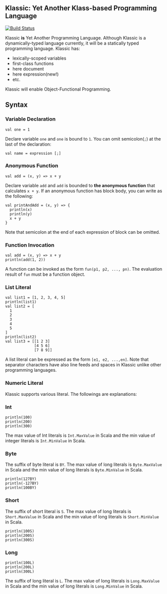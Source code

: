 ## Klassic: Yet Another Klass-based Programming Language

[![Build Status](https://travis-ci.org/klassic/klassic.png?branch=master)](https://travis-ci.org/klassic/klassic)

Klassic **is** Yet Another Programming Language.  Although Klassic is a dynamically-typed
language currently, it will be a statically typed programming language.  Klassic has: 

* lexically-scoped variables
* first-class functions
* here document
* here expression(new!)
* etc.

Klassic will enable Object-Functional Programming.

## Syntax

### Variable Declaration

```
val one = 1
```

Declare variable `one` and `one` is bound to `1`.  You can omit
semicolon(`;`) at the last of the declaration:

```
val name = expression [;]
```

### Anonymous Function

```
val add = (x, y) => x + y
```

Declare variable `add` and `add` is bounded to **the anonymous function** that
calculates `x + y`.  If an anonymous function has block body, you can write as
the following:

```
val printAndAdd = (x, y) => {
  println(x)
  println(y)
  x + y
}
```

Note that semicolon at the end of each expression of block can be omitted.

### Function Invocation

```
val add = (x, y) => x + y
println(add(1, 2))
```

A function can be invoked as the form `fun(p1, p2, ..., pn)`.  The evaluation
result of `fun` must be a function object.

### List Literal

```
val list1 = [1, 2, 3, 4, 5]
println(list1)
val list2 = [
  1
  2
  3
  4
  5
]
println(list2)
val list3 = [[1 2 3]
             [4 5 6]
             [7 8 9]]
```

A list literal can be expressed as the form `[e1, e2, ...,en]`.  Note that
separator characters have also line feeds and spaces in Klassic unlike other programming languages.

### Numeric Literal

Klassic supports various literal.  The followings are explanations:

### Int

```
println(100)
println(200)
println(300)
```

The max value of Int literals is
`Int.MaxValue` in Scala and the min value of integer literals is `Int.MinValue`
in Scala.

### Byte

The suffix of byte literal is `BY`.  The max
value of long literals is `Byte.MaxValue` in Scala and the min value of long
literals is `Byte.MinValue` in Scala.

```
println(127BY)
println(-127BY)
println(100BY)
```

### Short

The suffix of short literal is `S`.  The max
value of long literals is `Short.MaxValue` in Scala and the min value of long
literals is `Short.MinValue` in Scala.

```
println(100S)
println(200S)
println(300S)
```

### Long

```
println(100L)
println(200L)
println(300L)
```

The suffix of long literal is `L`.  The max
value of long literals is `Long.MaxValue` in Scala and the min value of long
literals is `Long.MinValue` in Scala.
